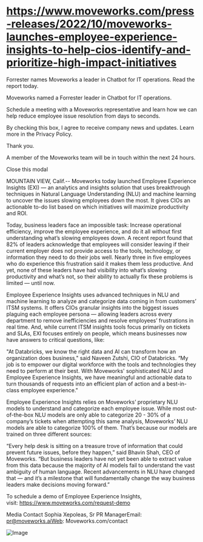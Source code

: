 # https://www.moveworks.com/press-releases/2022/10/moveworks-launches-employee-experience-insights-to-help-cios-identify-and-prioritize-high-impact-initiatives

Forrester names Moveworks a leader in Chatbot for IT operations. Read the report today.

Moveworks named a Forrester leader in Chatbot for IT operations. 

Schedule a meeting with a Moveworks representative and learn how we can help reduce employee issue resolution from days to seconds.

By checking this box, I agree to receive company news and updates. Learn more in the Privacy Policy.

Thank you.

A member of the Moveworks team will be in touch within the next 24 hours.



  Close this modal
  


MOUNTAIN VIEW, Calif.-- Moveworks today launched Employee Experience Insights (EXI) — an analytics and insights solution that uses breakthrough techniques in Natural Language Understanding (NLU) and machine learning to uncover the issues slowing employees down the most. It gives CIOs an actionable to-do list based on which initiatives will maximize productivity and ROI.

Today, business leaders face an impossible task: Increase operational efficiency, improve the employee experience, and do it all without first understanding what’s slowing employees down. A recent report found that 82% of leaders acknowledge that employees will consider leaving if their current employer does not provide access to the tools, technology, or information they need to do their jobs well. Nearly three in five employees who do experience this frustration said it makes them less productive. And yet, none of these leaders have had visibility into what’s slowing productivity and what’s not, so their ability to actually fix these problems is limited — until now.

Employee Experience Insights uses advanced techniques in NLU and machine learning to analyze and categorize data coming in from customers’ ITSM systems. It offers CIOs granular insights into the biggest issues plaguing each employee persona — allowing leaders across every department to remove inefficiencies and resolve employees’ frustrations in real time. And, while current ITSM insights tools focus primarily on tickets and SLAs, EXI focuses entirely on people, which means businesses now have answers to critical questions, like:

"At Databricks, we know the right data and AI can transform how an organization does business," said Naveen Zutshi, CIO of Databricks. “My job is to empower our digital workforce with the tools and technologies they need to perform at their best. With Moveworks' sophisticated NLU and Employee Experience Insights, we have meaningful and actionable data to turn thousands of requests into an efficient plan of action and a best-in-class employee experience."

Employee Experience Insights relies on Moveworks’ proprietary NLU models to understand and categorize each employee issue. While most out-of-the-box NLU models are only able to categorize 20 - 30% of a company’s tickets when attempting this same analysis, Moveworks’ NLU models are able to categorize 100% of them. That’s because our models are trained on three different sources:

“Every help desk is sitting on a treasure trove of information that could prevent future issues, before they happen,” said Bhavin Shah, CEO of Moveworks. “But business leaders have not yet been able to extract value from this data because the majority of AI models fail to understand the vast ambiguity of human language. Recent advancements in NLU have changed that — and it’s a milestone that will fundamentally change the way business leaders make decisions moving forward.”

To schedule a demo of Employee Experience Insights, visit: https://www.moveworks.com/request-demo

Media Contact Sophia Xepoleas, Sr PR ManagerEmail: pr@moveworks.aiWeb: Moveworks.com/contact 



![Image](https://www.moveworks.com/hubfs/img/site/qr-demo.png)
